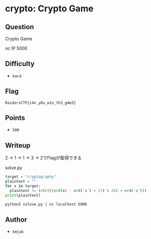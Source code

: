 # crypto: Crypto Game
## Question

Crypto Game

nc IP 5000


## Difficulty
- `hard`

## Flag
```
RaidersCTF{c4n_y0u_w1n_th3_g4m3}
```

## Points
- `500`

## Writeup
2 → 1 → 1 → 3 → 2でFlagが取得できる

solve.py
```python
target = "cryptography"
plaintext = ""
for x in target:
  plaintext += (chr(((ord(x) - ord('a') + 13) % 26) + ord('a')))
print(plaintext)
```

```bash
python3 solove.py | nc localhost 5000
```

## Author
- `kmjak`